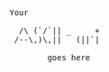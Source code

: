 <pre>    


Your             
                 
  /\ (`/`|| _     +
 /--\,)\,||   (||`|
                 
        goes here

                
</pre>   
